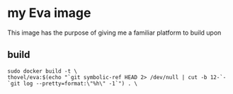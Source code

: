# my Eva image

This image has the purpose of giving me a familiar platform to build upon

## build

    sudo docker build -t \
    thovel/eva:$(echo "`git symbolic-ref HEAD 2> /dev/null | cut -b 12-`-`git log --pretty=format:\"%h\" -1`") . \
